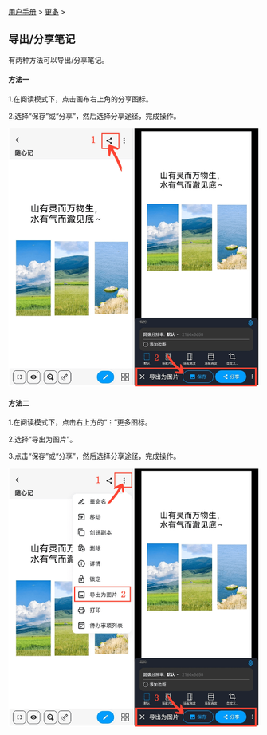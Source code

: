 [用户手册](/dragonnest/drawnote/manual) > [更多](/dragonnest/drawnote/manual/other) >

导出/分享笔记
---
有两种方法可以导出/分享笔记。

#### 方法一
1.在阅读模式下，点击画布右上角的分享图标。

2.选择“保存”或“分享”，然后选择分享途径，完成操作。

![](imgs/export_share_notes1.png)

#### 方法二
1.在阅读模式下，点击右上方的“⋮”更多图标。

2.选择“导出为图片”。

3.点击“保存”或“分享”，然后选择分享途径，完成操作。

![](imgs/export_share_notes2.png)
